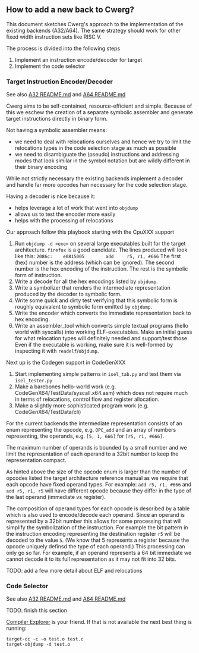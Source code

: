 ## How to add a new back to Cwerg?

This document sketches Cwerg's approach to the implementation of the existing backends
 (A32/A64). The same strategy should work for other fixed width instruction sets
 like RISC V.
 
 The process is divided into the following steps
 1. Implement an instruction encode/decoder for target
 2. Implement the code selector
 
 
 ### Target Instruction Encoder/Decoder
 
See also [A32 README.md](../CpuA32) and [A64 README.md](../CpuA64)

Cwerg aims to be self-contained, resource-efficient and simple.
Because of this we eschew the creation of a separate symbolic assembler and generate 
target instructions directly in binary form.

Not having a symbolic assembler means:
* we need to deal with relocations ourselves and hence we try to limit the 
  relocations types in the code selection stage as much as possible
* we need to disambiguate the (pseudo) instructions and addressing modes 
  that look similar in the symbol notation but are wildly
  different in their binary encoding
  
While not strictly necessary the existing backends implement a decoder and handle
far more opcodes han necessary for the code selection stage.  

Having a decoder is nice because it:
* helps leverage a lot of work that went into `objdump`
* allows us to test the encoder more easily 
* helps with the processing of relocations

Our approach follow this playbook starting with the CpuXXX support

1.  Run `objdump -d <exe>` on several large executables built for the target 
    architecture. `firefox` is a good candidate.
    The lines produced will look like this:
    `2086c:    e0815005        add     r5, r1, #666`
    The first (hex) number is the address (which can be ignored). The second number 
    is the hex encoding of the instruction. The rest is the symbolic form of
    instruction. 
2.  Write a decode for all the hex encodings listed by `objdump`.
3.  Write a symbolizer that renders the intermediate representation produced by
    the decoder to symbolic form. 
4.  Write some quick and dirty test verifying that this symbolic form is roughly
    equivalent to symbolic form emitted by `objdump`.
5.  Write the encoder which converts the immediate representation back to hex
    encoding.
6.  Write an assembler_tool which converts simple textual programs (hello world 
    with syscalls) into working ELF-executables. Make an initial guess for what 
    relocation types will definitely needed and support/test those. 
    Even if the executable is working, make sure it is well-formed by inspecting
    it with `readelf`/`objdump`.

Next up is the Codegen support in CodeGenXXX
 
1.  Start implementing simple patterns in `isel_tab.py` and test them via
    `isel_tester.py` 
2.  Make a barebones hello-world work (e.g. CodeGenX64/TestData/syscall.x64.asm)
    which does not require much in terms of relocations, control flow and register allocation.
3. Make a slightly more sophisticated program work (e.g. CodeGenX64/TestData/cli)
 
For the current backends the intermediate representation consists of an enum
representing the opcode, e.g. `OPC_add` and an array of numbers representing,
the operands, e.g.  `[5, 1, 666]` for `[r5, r1, #666]`.

The maximum number of operands is bounded by a small number and we limit the 
representation of each operand to a 32bit number to keep the representation compact.

As hinted above the size of the opcode enum is larger than the number of 
opcodes listed the target architecture reference manual as we require that each 
opcode have fixed operand types.
For example:
`add r5, r1, #666` and `add r5, r1, r5` will have different opcode because they
differ in the type of the last operand (immediate vs register).

The composition of operand types for each opcode is described by a table which is also 
used to encode/decode each operand. Since an operand is represented by 
a 32bit number this allows for some processing that will simplify the
symbolization of the instruction. For example the bit pattern in the instruction
encoding representing the destination register `r5` will be decoded to the value `5`.
(We know that 5 represents a register because the opcode uniquely definsd the type
of each operand.) This processing can only go so far. For example, if an operand
represents a 64 bit immediate we cannot decode it to its full representation as
it may not fit into 32 bits.

TODO: add a few more detail about ELF and relocations

### Code Selector

See also [A32 README.md](../CodeGenA32) and [A64 README.md](../CodeGenA64)

TODO: finish this section

[Compiler Explorer](godbolt.org) is your friend. If that is not available the next
best thing is running:
```
target-cc -c -o test.o test.c
target-objdump -d test.o
```

 


  


